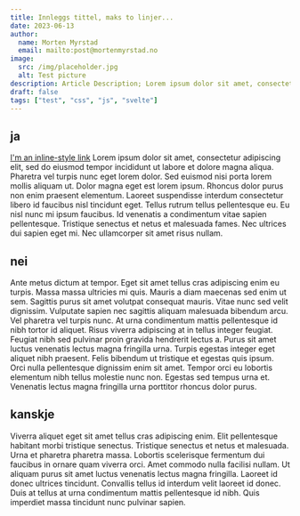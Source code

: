 ```yaml
---
title: Innleggs tittel, maks to linjer...
date: 2023-06-13
author:
  name: Morten Myrstad
  email: mailto:post@mortenmyrstad.no
image:
  src: /img/placeholder.jpg
  alt: Test picture
description: Article Description; Lorem ipsum dolor sit amet, consectetur adipiscing elit, sed do eiusmod tempor incididunt ut labore et dolore magna aliqua ut enim ad.
draft: false
tags: ["test", "css", "js", "svelte"]
---
```


## ja

[I'm an inline-style link](https://www.google.com)
Lorem ipsum dolor sit amet, consectetur adipiscing elit, sed do eiusmod tempor incididunt ut labore et dolore magna aliqua. Pharetra vel turpis nunc eget lorem dolor. Sed euismod nisi porta lorem mollis aliquam ut. Dolor magna eget est lorem ipsum. Rhoncus dolor purus non enim praesent elementum. Laoreet suspendisse interdum consectetur libero id faucibus nisl tincidunt eget. Tellus rutrum tellus pellentesque eu. Eu nisl nunc mi ipsum faucibus. Id venenatis a condimentum vitae sapien pellentesque. Tristique senectus et netus et malesuada fames. Nec ultrices dui sapien eget mi. Nec ullamcorper sit amet risus nullam.

## nei

Ante metus dictum at tempor. Eget sit amet tellus cras adipiscing enim eu turpis. Massa massa ultricies mi quis. Mauris a diam maecenas sed enim ut sem. Sagittis purus sit amet volutpat consequat mauris. Vitae nunc sed velit dignissim. Vulputate sapien nec sagittis aliquam malesuada bibendum arcu. Vel pharetra vel turpis nunc. At urna condimentum mattis pellentesque id nibh tortor id aliquet. Risus viverra adipiscing at in tellus integer feugiat. Feugiat nibh sed pulvinar proin gravida hendrerit lectus a. Purus sit amet luctus venenatis lectus magna fringilla urna. Turpis egestas integer eget aliquet nibh praesent. Felis bibendum ut tristique et egestas quis ipsum. Orci nulla pellentesque dignissim enim sit amet. Tempor orci eu lobortis elementum nibh tellus molestie nunc non. Egestas sed tempus urna et. Venenatis lectus magna fringilla urna porttitor rhoncus dolor purus.

## kanskje

Viverra aliquet eget sit amet tellus cras adipiscing enim. Elit pellentesque habitant morbi tristique senectus. Tristique senectus et netus et malesuada. Urna et pharetra pharetra massa. Lobortis scelerisque fermentum dui faucibus in ornare quam viverra orci. Amet commodo nulla facilisi nullam. Ut aliquam purus sit amet luctus venenatis lectus magna fringilla. Laoreet id donec ultrices tincidunt. Convallis tellus id interdum velit laoreet id donec. Duis at tellus at urna condimentum mattis pellentesque id nibh. Quis imperdiet massa tincidunt nunc pulvinar sapien.
